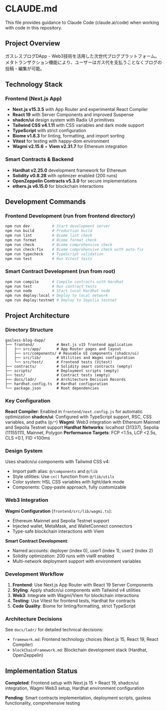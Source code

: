 # CLAUDE.md

This file provides guidance to Claude Code (claude.ai/code) when working with code in this repository.

## Project Overview

ガスレスブログDApp - Web3技術を活用した次世代ブログプラットフォーム。メタトランザクション機能により、ユーザーはガス代を支払うことなくブログの投稿・編集が可能。

## Technology Stack

### Frontend (Next.js App)
- **Next.js v15.3.5** with App Router and experimental React Compiler
- **React 19** with Server Components and improved Suspense
- **shadcn/ui** design system with Radix UI primitives
- **Tailwind CSS v4.1.11** with CSS variables and dark mode support
- **TypeScript** with strict configuration
- **Biome v1.8.3** for linting, formatting, and import sorting
- **Vitest** for testing with happy-dom environment
- **Wagmi v2.15.6** + **Viem v2.31.7** for Ethereum integration

### Smart Contracts & Backend
- **Hardhat v2.25.0** development framework for Ethereum
- **Solidity v0.8.28** with optimizer enabled (200 runs)
- **OpenZeppelin Contracts v5.3.0** for secure implementations
- **ethers.js v6.15.0** for blockchain interactions

## Development Commands

### Frontend Development (run from frontend directory)
```bash
npm run dev          # Start development server
npm run build        # Production build
npm run lint         # Biome lint check
npm run format       # Biome format check
npm run check        # Biome comprehensive check
npm run check:fix    # Biome comprehensive check with auto-fix
npm run typecheck    # TypeScript validation
npm run test         # Run Vitest tests
```

### Smart Contract Development (run from root)
```bash
npm run compile      # Compile contracts with Hardhat
npm run test         # Run contract tests
npm run node         # Start local Hardhat node
npm run deploy:local # Deploy to local network
npm run deploy:testnet # Deploy to Sepolia testnet
```

## Project Architecture

### Directory Structure
```
gasless-blog-dapp/
├── frontend/          # Next.js v15 frontend application
│   ├── src/app/       # App Router pages and layout
│   ├── src/components/ # Reusable UI components (shadcn/ui)
│   ├── src/lib/       # Utilities and Wagmi configuration
│   └── src/test/      # Frontend tests (Vitest)
├── contracts/         # Solidity smart contracts (empty)
├── scripts/           # Deployment scripts (empty)
├── test/              # Contract tests (empty)
├── docs/ladr/         # Architecture Decision Records
├── hardhat.config.ts  # Hardhat configuration
└── package.json       # Root dependencies
```

### Key Configuration

**React Compiler**: Enabled in `frontend/next.config.js` for automatic optimization
**shadcn/ui**: Configured with TypeScript support, RSC, CSS variables, and paths (`@/*`)
**Wagmi**: Web3 integration with Ethereum Mainnet and Sepolia Testnet support
**Hardhat Networks**: localhost (31337), Sepolia (11155111), Mainnet, Polygon
**Performance Targets**: FCP <1.5s, LCP <2.5s, CLS <0.1, FID <100ms

### Design System

Uses shadcn/ui components with Tailwind CSS v4:
- Import path alias: `@/components` and `@/lib`
- Style utilities: Use `cn()` function from `@/lib/utils`
- Color system: HSL CSS variables with light/dark mode
- Components: Copy-paste approach, fully customizable

### Web3 Integration

**Wagmi Configuration** (`frontend/src/lib/wagmi.ts`):
- Ethereum Mainnet and Sepolia Testnet support
- Injected wallet, MetaMask, and WalletConnect connectors
- Type-safe blockchain interactions with Viem

**Smart Contract Development**:
- Named accounts: deployer (index 0), user1 (index 1), user2 (index 2)
- Solidity optimization: 200 runs with viaIR enabled
- Multi-network deployment support with environment variables

### Development Workflow

1. **Frontend**: Use Next.js App Router with React 19 Server Components
2. **Styling**: Apply shadcn/ui components with Tailwind v4 utilities
3. **Web3**: Integrate with Wagmi/Viem for blockchain interactions
4. **Testing**: Use Vitest for frontend tests, Hardhat for contracts
5. **Code Quality**: Biome for linting/formatting, strict TypeScript

### Architecture Decisions

See `docs/ladr/` for detailed technical decisions:
- `framework.md`: Frontend technology choices (Next.js 15, React 19, React Compiler)
- `blockChainFramework.md`: Blockchain development stack (Hardhat, OpenZeppelin)

## Implementation Status

**Completed**: Frontend setup with Next.js 15 + React 19, shadcn/ui integration, Wagmi Web3 setup, Hardhat environment configuration

**Pending**: Smart contracts implementation, deployment scripts, gasless functionality, comprehensive testing